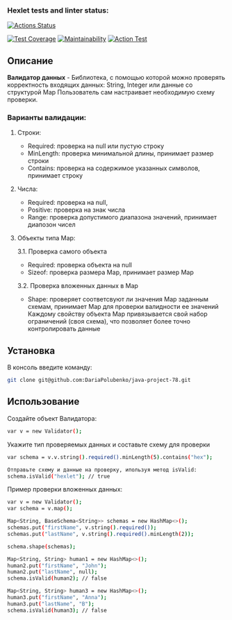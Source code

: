 ### Hexlet tests and linter status:
[![Actions Status](https://github.com/DariaPolubenko/java-project-78/actions/workflows/hexlet-check.yml/badge.svg)](https://github.com/DariaPolubenko/java-project-78/actions)


[![Test Coverage](https://api.codeclimate.com/v1/badges/7171d34baf2bd0f50816/test_coverage)](https://codeclimate.com/github/DariaPolubenko/java-project-78/test_coverage)
[![Maintainability](https://api.codeclimate.com/v1/badges/7171d34baf2bd0f50816/maintainability)](https://codeclimate.com/github/DariaPolubenko/java-project-78/maintainability)
[![Action Test](https://github.com/DariaPolubenko/java-project-78/actions/workflows/main.yml/badge.svg)](https://github.com/DariaPolubenko/java-project-78/actions)


## Описание
**Валидатор данных** - Библиотека, с помощью которой можно проверять корректность входящих данных: String, Integer или данные со структурой Map 
Пользователь сам настраивает необходимую схему проверки.

### Варианты валидации:
1. Строки:
   - Required: проверка на null или пустую строку
   - MinLength: проверка минимальной длины, принимает размер строки
   - Contains: проверка на содержимое указанных символов, принимает строку

  
2. Числа:
   - Required: проверка на null,
   - Positive: проверка на знак числа
   - Range: проверка допустимого диапазона значений, принимает диапозон чисел


3. Объекты типа Map:

   3.1. Проверка самого объекта
   - Required: проверка объекта на null
   - Sizeof: проверка размера Map, принимает размер Map
   
   3.2. Проверка вложенных данных в Map
   - Shape: проверяет соответсвуют ли значения Map заданным схемам, принимает Map для проверки валидности ее значений
     Каждому свойству объекта Map привязывается свой набор ограничений (своя схема), что позволяет более точно контролировать данные


## Установка
В консоль введите команду:
```bash
git clone git@github.com:DariaPolubenko/java-project-78.git
```


## Использование
Создайте объект Валидатора:
```bash
var v = new Validator();
```
Укажите тип проверяемых данных и составьте схему для проверки
```bash
var schema = v.v.string().required().minLength(5).contains("hex");
```
```bash
Отправьте схему и данные на проверку, ипользуя метод isValid:
schema.isValid("hexlet"); // true
```

Пример проверки вложенных данных:
```bash
var v = new Validator();
var schema = v.map();

Map<String, BaseSchema<String>> schemas = new HashMap<>();
schemas.put("firstName", v.string().required());
schemas.put("lastName", v.string().required().minLength(2));

schema.shape(schemas);

Map<String, String> human1 = new HashMap<>();
human2.put("firstName", "John");
human2.put("lastName", null);
schema.isValid(human2); // false

Map<String, String> human3 = new HashMap<>();
human3.put("firstName", "Anna");
human3.put("lastName", "B");
schema.isValid(human3); // false
```

